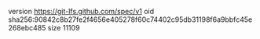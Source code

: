 version https://git-lfs.github.com/spec/v1
oid sha256:90842c8b27fe2f4656e405278f60c74402c95db31198f6a9bbfc45e268ebc485
size 11109
